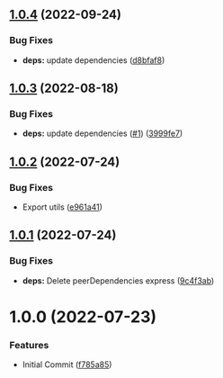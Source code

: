 ## [1.0.4](https://github.com/hirasawaau/nest-typegoose/compare/v1.0.3...v1.0.4) (2022-09-24)


### Bug Fixes

* **deps:** update dependencies ([d8bfaf8](https://github.com/hirasawaau/nest-typegoose/commit/d8bfaf8c755c52b3843366b9c7d351d16ef1e887))

## [1.0.3](https://github.com/hirasawaau/nest-typegoose/compare/v1.0.2...v1.0.3) (2022-08-18)


### Bug Fixes

* **deps:** update dependencies ([#1](https://github.com/hirasawaau/nest-typegoose/issues/1)) ([3999fe7](https://github.com/hirasawaau/nest-typegoose/commit/3999fe70249dfba08c2671252d62038572c90cd7))

## [1.0.2](https://github.com/hirasawaau/nest-typegoose/compare/v1.0.1...v1.0.2) (2022-07-24)


### Bug Fixes

* Export utils ([e961a41](https://github.com/hirasawaau/nest-typegoose/commit/e961a41f0eee5571cf7c880b28222b8ce5457efe))

## [1.0.1](https://github.com/hirasawaau/nest-typegoose/compare/v1.0.0...v1.0.1) (2022-07-24)


### Bug Fixes

* **deps:** Delete peerDependencies express ([9c4f3ab](https://github.com/hirasawaau/nest-typegoose/commit/9c4f3ab94ffc7ce20802ff6b4a85be13fd9bfcf6))

# 1.0.0 (2022-07-23)


### Features

* Initial Commit ([f785a85](https://github.com/hirasawaau/nest-typegoose/commit/f785a85c5acdd7db81b0bdaed2b8902369d70954))
